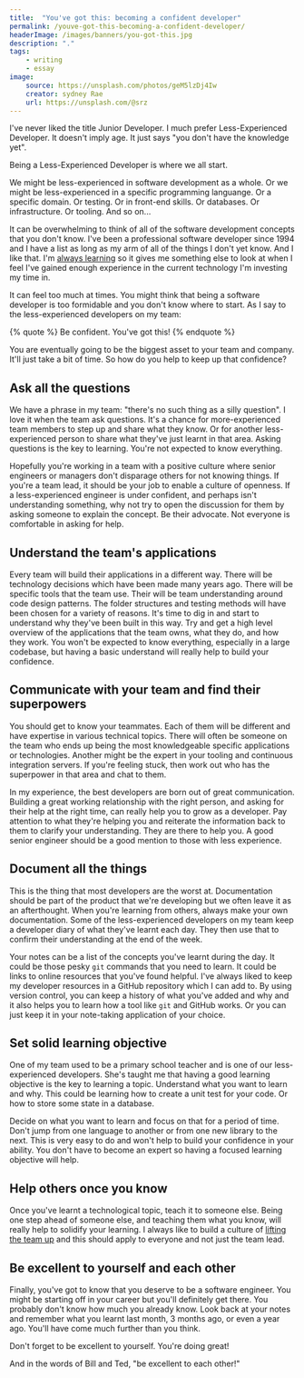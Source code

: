 ```yaml
---
title:  "You've got this: becoming a confident developer"
permalink: /youve-got-this-becoming-a-confident-developer/
headerImage: /images/banners/you-got-this.jpg
description: "."
tags:
    - writing
    - essay
image:
    source: https://unsplash.com/photos/geM5lzDj4Iw
    creator: sydney Rae
    url: https://unsplash.com/@srz
---
```


I've never liked the title Junior Developer. I much prefer Less-Experienced Developer. It doesn't imply age. It just says "you don't have the knowledge yet".

Being a Less-Experienced Developer is where we all start.

We might be less-experienced in software development as a whole. Or we might be less-experienced in a specific programming languange. Or a specific domain. Or testing. Or in front-end skills. Or databases. Or infrastructure. Or tooling. And so on...

It can be overwhelming to think of all of the software development concepts that you don't know. I've been a professional software developer since 1994 and I have a list as long as my arm of all of the things I don't yet know. And I like that. I'm [always learning](/always-be-learning/) so it gives me something else to look at when I feel I've gained enough experience in the current technology I'm investing my time in.

It can feel too much at times. You might think that being a software developer is too formidable and you don't know where to start. As I say to the less-experienced developers on my team:

{% quote %}
Be confident. You've got this!
{% endquote %}

You are eventually going to be the biggest asset to your team and company. It'll just take a bit of time. So how do you help to keep up that confidence?

## Ask all the questions

We have a phrase in my team: "there's no such thing as a silly question". I love it when the team ask questions. It's a chance for more-experienced team members to step up and share what they know. Or for another less-experienced person to share what they've just learnt in that area. Asking questions is the key to learning. You're not expected to know everything.

Hopefully you're working in a team with a positive culture where senior engineers or managers don't disparage others for not knowing things. If you're a team lead, it should be your job to enable a culture of openness. If a less-experienced engineer is under confident, and perhaps isn't understanding something, why not try to open the discussion for them by asking someone to explain the concept. Be their advocate. Not everyone is comfortable in asking for help.

## Understand the team's applications

Every team will build their applications in a different way. There will be technology decisions which have been made many years ago. There will be specific tools that the team use. Their will be team understanding around code design patterns. The folder structures and testing methods will have been chosen for a variety of reasons. It's time to dig in and start to understand why they've been built in this way. Try and get a high level overview of the applications that the team owns, what they do, and how they work. You won't be expected to know everything, especially in a large codebase, but having a basic understand will really help to build your confidence.

## Communicate with your team and find their superpowers

You should get to know your teammates. Each of them will be different and have expertise in various technical topics. There will often be someone on the team who ends up being the most knowledgeable specific applications or technologies. Another might be the expert in your tooling and continuous integration servers. If you're feeling stuck, then work out who has the superpower in that area and chat to them.

In my experience, the best developers are born out of great communication. Building a great working relationship with the right person, and asking for their help at the right time, can really help you to grow as a developer. Pay attention to what they're helping you and reiterate the information back to them to clarify your understanding. They are there to help you. A good senior engineer should be a good mention to those with less experience.

## Document all the things

This is the thing that most developers are the worst at. Documentation should be part of the product that we're developing but we often leave it as an afterthought. When you're learning from others, always make your own documentation. Some of the less-experienced developers on my team keep a developer diary of what they've learnt each day. They then use that to confirm their understanding at the end of the week.

Your notes can be a list of the concepts you've learnt during the day. It could be those pesky `git` commands that you need to learn. It could be links to online resources that you've found helpful. I've always liked to keep my developer resources in a GitHub repository which I can add to. By using version control, you can keep a history of what you've added and why and it also helps you to learn how a tool like `git` and GitHub works. Or you can just keep it in your note-taking application of your choice.

## Set solid learning objective

One of my team used to be a primary school teacher and is one of our less-experienced developers. She's taught me that having a good learning objective is the key to learning a topic. Understand what you want to learn and why. This could be learning how to create a unit test for your code. Or how to store some state in a database.

Decide on what you want to learn and focus on that for a period of time. Don't jump from one language to another or from one new library to the next. This is very easy to do and won't help to build your confidence in your ability. You don't have to become an expert so having a focused learning objective will help.

## Help others once you know

Once you've learnt a technological topic, teach it to someone else. Being one step ahead of someone else, and teaching them what you know, will really help to solidify your learning. I always like to build a culture of [lifting the team up](/lift-your-team-up/) and this should apply to everyone and not just the team lead.

## Be excellent to yourself and each other

Finally, you've got to know that you deserve to be a software engineer. You might be starting off in your career but you'll definitely get there. You probably don't know how much you already know. Look back at your notes and remember what you learnt last month, 3 months ago, or even a year ago. You'll have come much further than you think.

Don't forget to be excellent to yourself. You're doing great!

And in the words of Bill and Ted, "be excellent to each other!"
